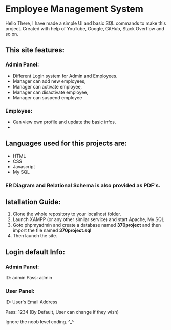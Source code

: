 # Employee Management System 

Hello There, I have made a simple UI and basic SQL commands to make this project.
Created with help of YouTube, Google, GitHub, Stack Overflow and so on. 

## This site features:
### Admin Panel:
* Different Login system for Admin and Employees.
* Manager can add new employees, 
* Manager can activate employee, 
* Manager can disactivate employee, 
* Manager can suspend employee


### Employee:

* Can view own profile and update the basic infos.
*


## Languages used for this projects are:
* HTML
* CSS
* Javascript
* My SQL

### ER Diagram and Relational Schema is also provided as PDF's. 

## Istallation Guide:
1. Clone the whole repository to your localhost folder.
2. Launch XAMPP (or any other similar service) and start Apache, My SQL
3. Goto phpmyadmin and create a database named **370project** and then import the file named **370project.sql**
4. Then launch the site.

## Login  default Info:
### Admin Panel:
ID: admin
Pass: admin

### User Panel:
ID: User's Email Address

Pass: 1234 (By Default, User can change if they wish)


Ignore the noob level coding. ^_^
